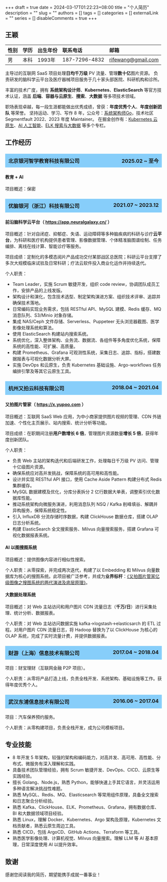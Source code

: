 +++
draft = true
date = 2024-03-17T01:22:23+08:00
title = "个人简历"
description = ""
slug = ""
authors = []
tags = []
categories = []
externalLink = ""
series = []
disableComments = true
+++


## 王颖

| 性别 | 学历 | 出生年份 | 联系电话     | 邮箱             |
|:---- |:---- |:-------- |:------------ |:---------------- |
| 男   | 本科 | 1993年   | 187-7296-4832  | rifewang@gmail.com |

主导过的互联网 SaaS 项目处理**日均千万级** PV 流量、管理**数十亿**图片资源。
负责研发的脑科学云平台及医疗器械项目服务于几十家头部医院、科研机构和诊所。

丰富的技术广度，拥有 **系统架构设计师**、**Kubernetes**、**ElasticSearch** 等官方技术认证，涵盖 **后端**、**容器与云原生**、**搜索**、**大数据** 等多项技术领域。

职场表现卓越，每一段生涯都能做出优秀成绩，曾获：**年度优秀个人**、**年度创新团队** 等荣誉。
坚持运动、学习、写作 8 年，公众号：[系统架构师Go](https://raw.githubusercontent.com/RifeWang/images/master/qrcode.jpg)，技术社区 Segmentfault 2022、2023 年度 Maintainer。
在掘金创作有：[Kubernetes 云原生](https://juejin.cn/column/7314642642869403682)、[AI 人工智能](https://juejin.cn/column/7425885062921928738)、[ELK 搜索与大数据](https://juejin.cn/column/7314860085930180623) 等多个专栏。

## 工作经历

<h3 style="background-color: #87CEFA; padding: 10px;">
  北京银河智学教育科技有限公司
  <span style="float: right;">2025.02 ~ 至今</span>
</h3>

#### 教育 + AI

项目概述：保密


<h3 style="background-color: #87CEFA; padding: 10px;">
  优脑银河（浙江）科技有限公司
  <span style="float: right;">2021.07 ~ 2023.12</span>
</h3>

#### 前沿脑科学云平台（ https://app.neuralgalaxy.cn/ ）

项目概述：针对自闭症、抑郁症、失语、运动障碍等多种脑疾病的科研与诊疗**云平台**，为科研和医疗机构提供患者管理、影像数据管理、个体精准脑图谱绘制、任务编排、离线在线计算、智能诊疗等服务。

项目成绩：定制化的多模态阅片产品成功交付某部战区总医院；科研云平台支撑了多次大规模临床试验及日常科研；疗法云软件投入商业化运作并持续迭代。

个人职责：
- Team Leader，实施 Scrum 敏捷开发，组织 code review，协调团队成员工作，安排产品的上线发版。
- 架构设计和演化，包含技术选型、制定架构演进方案、组织技术评审、追踪并确保技术落地。
- 日常编码实现业务需求，包括 RESTful API、MySQL 建模、Redis 缓存、MQ 消息队列、S3/Minio 对象存储。
- 集成 NAS/Ceph 文件存储、Serverless、Puppeteer 无头浏览器截图、医学影像处理系统和算法。
- 使用 ElasticSearch 构建站内搜索系统。
- 系统优化，深入整体架构、业务流、数据流、各组件等多角度优化系统，保障系统的高性能、可扩展、高质量。
- 构建 Prometheus、Grafana 可观测性系统，采集日志、追踪、指标，搭建数据报表与可视化数据分析大屏。
- 实施 DevOps 和云原生，负责 Kubernetes 基础设施、Argo-workflows 任务编排引擎及等其它云原生工具。

<h3 style="background-color: #87CEFA; padding: 10px;">
  杭州又拍云科技有限公司
  <span style="float: right;">2018.04 ~ 2021.04</span>
</h3>

#### 又拍图片管家（ https://x.yupoo.com ）
项目概述：互联网 SaaS Web 应用，为中小商家提供图片视频的管理、CDN 外链加速、个性化主页展示、站内搜索、统计分析等功能。

项目成绩：在职期间注册**用户数增长 6 倍**，管理图片资源数量**增长 5 倍**，获得年度创新团队。

个人职责：
- 负责 Web 主站的架构迭代和后端研发工作，处理每日千万级 PV 访问、管理十亿级图片资源。
- 确保系统应对高并发挑战，保障系统的高可用和高性能。
- 设计并实现 RESTful API 接口，使用 Cache Aside Pattern 构建分布式 Redis 集群缓存。
- MySQL 数据建模及优化，分库分表拆分 2 亿行数据大单表，调整索引优化数据库性能。
- 推动系统架构向微服务演进，利用消息队列 NSQ / Kafka 削峰填谷、解耦并异构服务，保障系统稳定性。
- 引入 InfluxDB 分流存储时序数据，构建 ClickHouse 数据仓库，搭建 OLAP 日志分析系统。
- 构建 ElasticSearch 全文搜索服务、Milvus 向量搜索服务，搭建 Grafana 可视化数据报表系统。

#### AI 以图搜图系统
项目概述：提供图像内容进行相似性搜索。

个人职责：从零探索，并完成两次迭代，构建了以 Embedding 和 Milvus 向量数据库为核心的搜图系统。此项目被广泛参考，并成为**业界标杆**：[《又拍图片管家亿级图像之搜图系统的两代演进及底层原理》](https://segmentfault.com/a/1190000022842774)。

#### 大数据处理系统
项目概述：对 Web 主站访问和用户图片 CDN 流量日志（**千万/日**）进行采集处理、统计分析、数据报表。

个人职责：对 Web 主站访问数据实施 kafka->logstash->elasticsarch 的 ETL 过程。对用户图片 CDN 流量日志，将 Hadoop 替换为了以 ClickHouse 为核心的 OLAP 系统，完成了实时流量计费，并提供数据报表。

<h3 style="background-color: #87CEFA; padding: 10px;">
  财游（上海）信息技术有限公司
  <span style="float: right;">2017.04 ~ 2018.04</span>
</h3>

项目：财宝理财（互联网金融 P2P 项目）。

个人职责：从零将产品打造上线，负责全栈开发、系统架构、基础设施等工作。获得年度优秀个人。

<h3 style="background-color: #87CEFA; padding: 10px;">
  武汉东浦信息技术有限公司
  <span style="float: right;">2016.06 ~ 2017.04</span>
</h3>

项目：汽车保养预约服务。

个人职责：从零构建项目，负责全栈开发，成为公司模板项目。

## 专业技能

- 8 年开发 5 年架构，较强的架构和编码能力，对高并发、高可用、高性能、分布式、微服务有深入理解和实践。
- 具备技术团队管理经验，拥有 Scrum 敏捷开发、DevOps、CICD、云原生等实践经验。
- 擅长 Golang、Node.js，熟悉 Python，能够快速上手其它语言，并灵活运用多种语言解决挑战性难题。
- 熟悉 MySQL、Redis、MQ、Elasticsearch 等常用组件原理，具备全文搜索和日志聚合分析经验。
- 熟悉 Kafka、ClickHouse、ELK、Prometheus、Grafana，拥有数据仓库、BI 和大数据领域项目经验。
- 熟悉 Linux，理解 Docker、Kubernetes、Argo 架构及原理，Kubernetes 文档贡献者，熟悉云原生周边工具。
- 熟悉 CICD，包括 ArgoCD、GitHub Actions、Terraform 等工具。
- 熟悉医学影像处理、计算机视觉、Milvus 向量搜索。理解 LLM 等 AI 基本原理，日常深度使用 AI 以提升效率。

## 致谢

感谢您阅读我的简历，期望能携手成就一番事业！